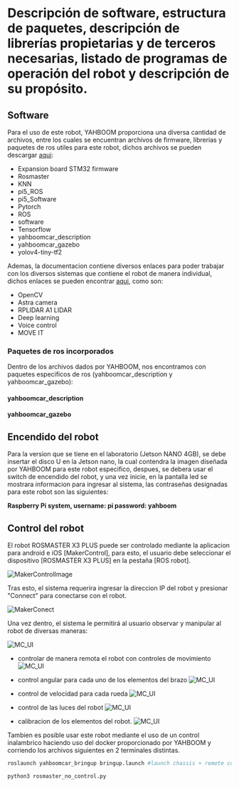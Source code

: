 # Descripción de software, estructura de paquetes, descripción de librerías propietarias y de terceros necesarias, listado de  programas de operación del robot y descripción de su propósito.

## Software

Para el uso de este robot, YAHBOOM proporciona una diversa cantidad de archivos, entre los cuales se encuentran archivos de firmware, librerias y paquetes de ros utiles para este robot, dichos archivos se pueden descargar [aqui](https://drive.google.com/drive/folders/1AsJbuwh2-tXw-CKYXkfO5Y2W7DFcXO5a):

- Expansion board STM32 firmware
- Rosmaster
- KNN
- pi5_ROS
- pi5_Software
- Pytorch
- ROS
- software
- Tensorflow
- yahboomcar_description
- yahboomcar_gazebo
- yolov4-tiny-tf2

Ademas, la documentacion contiene diversos enlaces para poder trabajar con los diversos sistemas que contiene el robot de manera individual, dichos enlaces se pueden encontrar [aqui](http://www.yahboom.net/study/ROSMASTER-X3-PLUS), como son:

- OpenCV
- Astra camera
- RPLIDAR A1 LIDAR
- Deep learning
- Voice control
- MOVE IT

### Paquetes de ros incorporados

Dentro de los archivos dados por YAHBOOM, nos encontramos con 
 paquetes especificos de ros (yahboomcar_description y yahboomcar_gazebo):

#### yahboomcar_description

#### yahboomcar_gazebo


## Encendido del robot

Para la version que se tiene en el laboratorio (Jetson NANO 4GB), se debe insertar el disco U en la Jetson nano, la cual contendra la imagen diseñada por YAHBOOM para este robot especifico, despues, se debera usar el switch de encendido del robot, y una vez inicie, en la pantalla led se mostrara informacion para ingresar al sistema, las contraseñas designadas para este robot son las siguientes:

**Raspberry Pi system, username: pi   password: yahboom**

## Control del robot

El robot ROSMASTER X3 PLUS puede ser controlado mediante la aplicacion para android e iOS [MakerControl], para esto, el usuario debe seleccionar el dispositivo [ROSMASTER X3 PLUS] en la pestaña [ROS robot].

![MakerControlImage](./Images/Software/Softw_App.png)

Tras esto, el sistema requerira ingresar la direccion IP del robot y presionar "Connect" para conectarse con el robot.

![MakerConect](./Images/Software/Softw_ip.png)

Una vez dentro, el sistema le permitirá al usuario observar y manipular al robot de diversas maneras: 

![MC_UI](./Images/Software/Softw_FullApp.png)

- controlar de manera remota el robot con controles de movimiento
![MC_UI](./Images/Software/Softw_Remote_Ctrl.png)

- control angular para cada uno de los elementos del brazo
![MC_UI](./Images/Software/Softw_brazo_ui.png)

- control de velocidad para cada rueda
![MC_UI](./Images/Software/Softw_Ruedas_ui.png)

- control de las luces del robot
![MC_UI](./Images/Software/Softw_luces_ui.png)

- calibracion de los elementos del robot.
![MC_UI](./Images/Software/Softw_calibration_ui.png)

Tambien es posible usar este robot mediante el uso de un control inalambrico haciendo uso del docker proporcionado por YAHBOOM y corriendo los archivos siguientes en 2 terminales distintas.

``` bash
roslaunch yahboomcar_bringup bringup.launch #launch chassis + remote control 
```
``` bash
python3 rosmaster_no_control.py 
```
